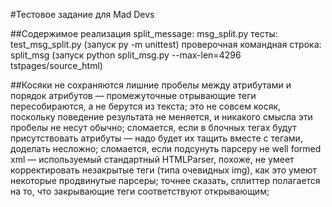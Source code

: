 #Тестовое задание для Mad Devs

##Содержимое
    реализация split_message: msg_split.py
    тесты: test_msg_split.py (запуск py -m unittest)
    проверочная командная строка: split_msg (запуск python split_msg.py --max-len=4296 tstpages/source_html)

##Косяки 
    не сохраняются лишние пробелы между атрибутами и порядок атрибутов — промежуточные отрывающие теги пересобираются, а не берутся из текста; это не совсем косяк, поскольку поведение результата не меняется, и никакого смысла эти пробелы не несут обычно; 
    сломается, если в блочных тегах будут присутствовать атрибуты — надо будет их тащить вместе с тегами, доделать несложно;
    сломается, если подсунуть парсеру не well formed xml — используемый стандартный HTMLParser, похоже, не умеет корректировать незакрытые теги (типа очевидных img), как это умеют некоторые продвинутые парсеры; точнее сказать, сплиттер полагается на то, что закрывающие теги соответствуют открывающим;
